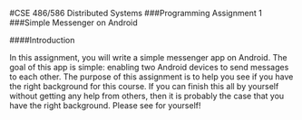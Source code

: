 #CSE 486/586 Distributed Systems
###Programming Assignment 1
###Simple Messenger on Android

####Introduction

In this assignment, you will write a simple messenger app on Android. The goal of this app is simple: enabling two Android devices to send messages to each other. The purpose of this assignment is to help you see if you have the right background for this course. If you can finish this all by yourself without getting any help from others, then it is probably the case that you have the right background. Please see for yourself!